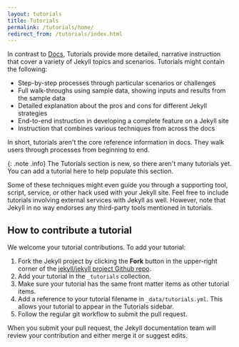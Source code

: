 ```yaml
---
layout: tutorials
title: Tutorials
permalink: /tutorials/home/
redirect_from: /tutorials/index.html
---
```


In contrast to [Docs](/docs/home/), Tutorials provide more detailed, narrative instruction that cover a variety of Jekyll topics and scenarios. Tutorials might contain the following:

* Step-by-step processes through particular scenarios or challenges
* Full walk-throughs using sample data, showing inputs and results from the sample data
* Detailed explanation about the pros and cons for different Jekyll strategies
* End-to-end instruction in developing a complete feature on a Jekyll site
* Instruction that combines various techniques from across the docs

In short, tutorials aren't the core reference information in docs. They walk users through processes from beginning to end.

{: .note .info}
The Tutorials section is new, so there aren't many tutorials yet. You can add a tutorial here to help populate this section.

Some of these techniques might even guide you through a supporting tool, script, service, or other hack used with your Jekyll site. Feel free to include tutorials involving external services with Jekyll as well. However, note that Jekyll in no way endorses any third-party tools mentioned in tutorials.

## How to contribute a tutorial

We welcome your tutorial contributions. To add your tutorial:

1. Fork the Jekyll project by clicking the **Fork** button in the upper-right corner of the [jekyll/jekyll project Github repo](https://github.com/jekyll/jekyll/).
2. Add your tutorial in the `_tutorials` collection.
3. Make sure your tutorial has the same front matter items as other tutorial items.
5. Add a reference to your tutorial filename in `_data/tutorials.yml`. This allows your tutorial to appear in the Tutorials sidebar.
6. Follow the regular git workflow to submit the pull request.

When you submit your pull request, the Jekyll documentation team will review your contribution and either merge it or suggest edits.
